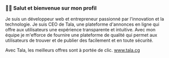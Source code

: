### 👋😎 Salut et bienvenue sur mon profil

Je suis un développeur web et entrepreneur passionné par l'innovation et la technologie. Je suis CEO de Tala, une plateforme d'annonces en ligne qui offre aux utilisateurs une expérience transparente et intuitive. Avec mon équipe je m'efforce de fournire une plateforme de qualité qui permet aux utilisateurs de trouver et de publier des facilement et en toute sécurité.

Avec Tala, les meilleurs offres sont à portée de clic.
www.tala.cg

<!--
**duvoirpou/duvoirpou** is a ✨ _special_ ✨ repository because its `README.md` (this file) appears on your GitHub profile.

Here are some ideas to get you started:

- 🔭 I’m currently working on ...
- 🌱 I’m currently learning ...
- 👯 I’m looking to collaborate on ...
- 🤔 I’m looking for help with ...
- 💬 Ask me about ...
- 📫 How to reach me: ...
- 😄 Pronouns: ...
- ⚡ Fun fact: ...
-->

